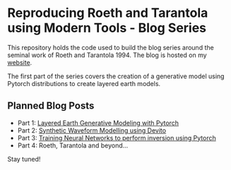 # Reproducing Roeth and Tarantola using Modern Tools - Blog Series

This repository holds the code used to build the blog series around
the seminal work of Roeth and Tarantola 1994.
The blog is hosted on my [website](https://lukasmosser.github.io).

The first part of the series covers the creation of a generative model 
using Pytorch distributions to create layered earth models.

## Planned Blog Posts

- Part 1: [Layered Earth Generative Modeling with Pytorch](https://github.com/LukasMosser/roeth_tarantola_blog_series/blob/master/Roeth%20and%20Tarantola%20Reloaded%20-%20Part%201-Data%20Generation.ipynb)
- Part 2: [Synthetic Waveform Modelling using Devito](https://github.com/LukasMosser/roeth_tarantola_blog_series/blob/master/Roeth%20and%20Tarantola%20Reloaded%20-%20Part%202-Seismic%20Forward%20Modeling.ipynb)
- Part 3: [Training Neural Networks to perform inversion using Pytorch](https://github.com/LukasMosser/roeth_tarantola_blog_series/blob/master/Roeth%20and%20Tarantola%20Reloaded%20-%20Part%203-Neural%20Networks%20for%20Seismic%20Inversion%20-%20SNIST%20Benchmark.ipynb)
- Part 4: Roeth, Tarantola and beyond...

Stay tuned!
